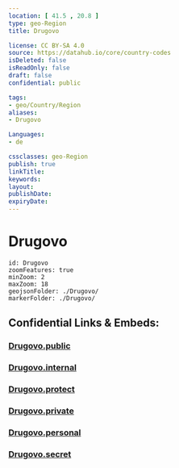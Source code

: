 ```yaml
---
location: [ 41.5 , 20.8 ] 
type: geo-Region
title: Drugovo

license: CC BY-SA 4.0
source: https://datahub.io/core/country-codes
isDeleted: false
isReadOnly: false
draft: false
confidential: public

tags:
- geo/Country/Region
aliases:
- Drugovo

Languages:
- de

cssclasses: geo-Region
publish: true
linkTitle: 
keywords: 
layout: 
publishDate: 
expiryDate: 
---
```


# Drugovo

```leaflet
id: Drugovo
zoomFeatures: true 
minZoom: 2 
maxZoom: 18
geojsonFolder: ./Drugovo/
markerFolder: ./Drugovo/
```


## Confidential Links & Embeds: 

### [Drugovo.public](/_public/\Earth\Continent\Europe\Europe~South\Macedonia~North\Municipalities~MacedoniaDrugovo.public.md) 

### [Drugovo.internal](/_internal/\Earth\Continent\Europe\Europe~South\Macedonia~North\Municipalities~MacedoniaDrugovo.internal.md) 

### [Drugovo.protect](/_protect/\Earth\Continent\Europe\Europe~South\Macedonia~North\Municipalities~MacedoniaDrugovo.protect.md) 

### [Drugovo.private](/_private/\Earth\Continent\Europe\Europe~South\Macedonia~North\Municipalities~MacedoniaDrugovo.private.md) 

### [Drugovo.personal](/_personal/\Earth\Continent\Europe\Europe~South\Macedonia~North\Municipalities~MacedoniaDrugovo.personal.md) 

### [Drugovo.secret](/_secret/\Earth\Continent\Europe\Europe~South\Macedonia~North\Municipalities~MacedoniaDrugovo.secret.md)

